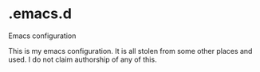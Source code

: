 # .emacs.d
Emacs configuration

This is my emacs configuration. It is all stolen from some other
places and used. I do not claim authorship of any of this.
